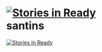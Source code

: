 [![Stories in Ready](https://badge.waffle.io/letanure/santins.png?label=ready)](https://waffle.io/letanure/santins)  
santins
=======

[![Stories in Ready](https://badge.waffle.io/letanure/santins.png)](http://waffle.io/letanure/santins)
